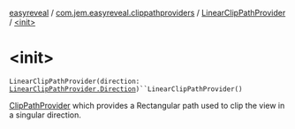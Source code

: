 [easyreveal](../../index.md) / [com.jem.easyreveal.clippathproviders](../index.md) / [LinearClipPathProvider](index.md) / [&lt;init&gt;](./-init-.md)

# &lt;init&gt;

`LinearClipPathProvider(direction: `[`LinearClipPathProvider.Direction`](-direction/index.md)`)``LinearClipPathProvider()`

[ClipPathProvider](../../com.jem.easyreveal/-clip-path-provider/index.md) which provides a Rectangular path used to clip the view in a singular direction.

